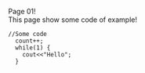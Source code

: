 Page 01!<br>
This page show some code of example!
```
//Some code
  count++;
  while(1) {
    cout<<"Hello";
  }
```
